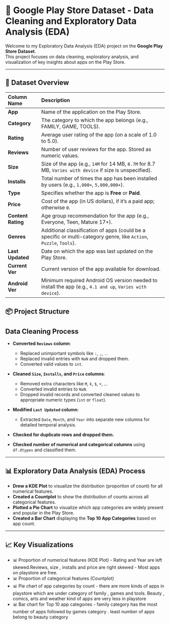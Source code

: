 # 📱 Google Play Store Dataset - Data Cleaning and Exploratory Data Analysis (EDA)

Welcome to my Exploratory Data Analysis (EDA) project on the **Google Play Store Dataset**.  
This project focuses on data cleaning, exploratory analysis, and visualization of key insights about apps on the Play Store.

---

## 📑 Dataset Overview
| Column Name        | Description                                                                                                        |
| :----------------- | :----------------------------------------------------------------------------------------------------------------- |
| **App**            | Name of the application on the Play Store.                                                                         |
| **Category**       | The category to which the app belongs (e.g., FAMILY, GAME, TOOLS).                                                 |
| **Rating**         | Average user rating of the app (on a scale of 1.0 to 5.0).                                                         |
| **Reviews**        | Number of user reviews for the app. Stored as numeric values.                                                      |
| **Size**           | Size of the app (e.g., `14M` for 14 MB, `8.7M` for 8.7 MB, `Varies with device` if size is unspecified).           |
| **Installs**       | Total number of times the app has been installed by users (e.g., `1,000+`, `5,000,000+`).                          |
| **Type**           | Specifies whether the app is **Free** or **Paid**.                                                                 |
| **Price**          | Cost of the app (in US dollars), if it’s a paid app; otherwise `0`.                                                |
| **Content Rating** | Age group recommendation for the app (e.g., Everyone, Teen, Mature 17+).                                           |
| **Genres**         | Additional classification of apps (could be a specific or multi-category genre, like `Action`, `Puzzle`, `Tools`). |
| **Last Updated**   | Date on which the app was last updated on the Play Store.                                                          |
| **Current Ver**    | Current version of the app available for download.                                                                 |
| **Android Ver**    | Minimum required Android OS version needed to install the app (e.g., `4.1 and up`, `Varies with device`).          |


## 📦 Project Structure
##  Data Cleaning Process

- **Converted `Reviews` column**:
  - Replaced unimportant symbols like `:`, `,`, `.`.
  - Replaced invalid entries with `NaN` and dropped them.
  - Converted valid values to `int`.
  
- **Cleaned `Size`, `Installs`, and `Price` columns**:
  - Removed extra characters like `M`, `k`, `$`, `+`, `,`.
  - Converted invalid entries to `NaN`.
  - Dropped invalid records and converted cleaned values to appropriate numeric types (`int` or `float`).

- **Modified `Last Updated` column**:
  - Extracted `Date`, `Month`, and `Year` into separate new columns for detailed temporal analysis.

- **Checked for duplicate rows and dropped them.**

- **Checked number of numerical and categorical columns** using `df.dtypes` and classified them.

---

## 📊 Exploratory Data Analysis (EDA) Process

- **Drew a KDE Plot** to visualize the distribution (proportion of count) for all numerical features.
- **Created a Countplot** to show the distribution of counts across all categorical features.
- **Plotted a Pie Chart** to visualize which app categories are widely present and popular in the Play Store.
- **Created a Bar Chart** displaying the **Top 10 App Categories** based on app count.

---

## 📈 Key Visualizations

- 📊 Proportion of numerical features (KDE Plot) - Rating and Year are left skewed.Reviews, size , installs and price are right skewed - Most apps on playstore are free.
- 📊 Proportion of categorical features (Countplot)
- 📊 Pie chart of app categories by count - there are more kinds of apps in playstore which are      under category of family , games and tools. Beauty , comics, arts and weather kind of apps        are very less in playstore
- 📊 Bar chart for Top 10 app categories - family category has the most number of apps followed       by games category . least number of apps belong to beauty category

